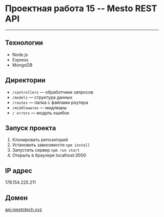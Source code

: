 # Проектная работа 15 -- Mesto REST API

---

## Технологии

* Node.js
* Express
* MongoDB

## Директории

* `/controllers` — обработчики запросов  
* `/models` — структура данных 
* `/routes` — папка с файлами роутера  
* `/middlewares` — мидлвары
* `/ errors` — модуль ошибок

## Запуск проекта

1. Клонировать репозиторий
2. Установить зависимости `npm install`
3. Запустить сервер `npm run start`   
4. Открыть в браузере localhost:3000

## IP адрес 

178.154.225.211

## Домен

[api.mestotech.xyz](https://api.mestotech.xyz)